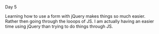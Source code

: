 Day 5

Learning how to use a form with jQuery makes things so much easier. Rather then going through the looops of JS. I am actually having an easier time using jQuery than trying to do things through JS.
